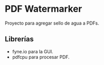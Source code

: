 # PDF Watermarker 
Proyecto para agregar sello de agua a PDFs.

## Librerías
- fyne.io para la GUI.
- pdfcpu para procesar PDF.

